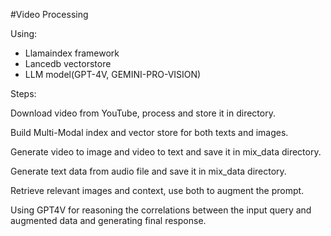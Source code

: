 #Video Processing

Using:
- Llamaindex framework
- Lancedb vectorstore
- LLM model(GPT-4V, GEMINI-PRO-VISION)

Steps:

Download video from YouTube, process and store it in directory.

Build Multi-Modal index and vector store for both texts and images.

Generate video to image and video to text and save it in mix_data directory.

Generate text data from audio file and save it in mix_data directory.

Retrieve relevant images and context, use both to augment the prompt.

Using GPT4V for reasoning the correlations between the input query and augmented data and generating final response.